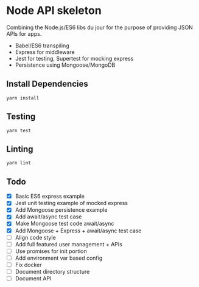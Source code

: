 
# Node API skeleton

Combining the Node.js/ES6 libs du jour for the purpose of providing JSON APIs for apps.

* Babel/ES6 transpiling
* Express for middleware
* Jest for testing, Supertest for mocking express
* Persistence using Mongoose/MongoDB

## Install Dependencies

```
yarn install
```

## Testing

```
yarn test
```

## Linting

```
yarn lint
```

## Todo

- [x] Basic ES6 express example
- [x] Jest unit testing example of mocked express
- [x] Add Mongoose persistence example
- [x] Add await/async test case
- [x] Make Mongoose test code await/async
- [x] Add Mongoose + Express + await/async test case
- [ ] Align code style
- [ ] Add full featured user management + APIs
- [ ] Use promises for init portion
- [ ] Add environment var based config
- [ ] Fix docker
- [ ] Document directory structure
- [ ] Document API
